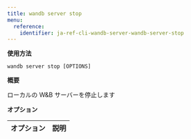 ```yaml
---
title: wandb server stop
menu:
  reference:
    identifier: ja-ref-cli-wandb-server-wandb-server-stop
---
```


**使用方法**

`wandb server stop [OPTIONS]`

**概要**

ローカルの W&B サーバーを停止します

**オプション**

| **オプション** | **説明** |
| :--- | :--- |